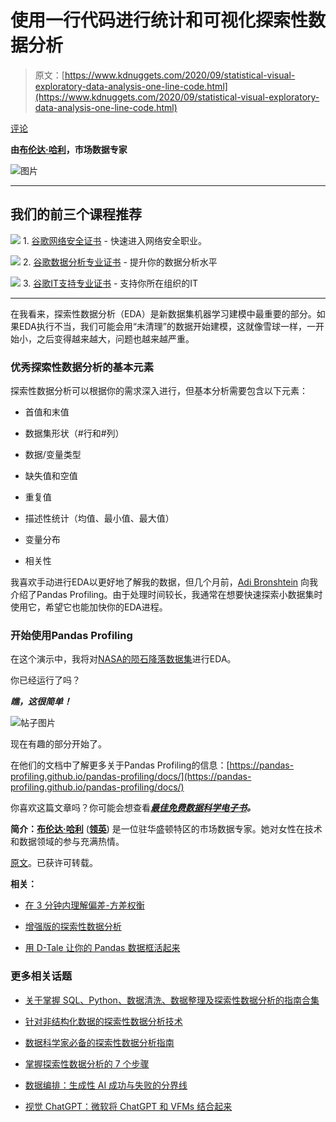 # 使用一行代码进行统计和可视化探索性数据分析

> 原文：[https://www.kdnuggets.com/2020/09/statistical-visual-exploratory-data-analysis-one-line-code.html](https://www.kdnuggets.com/2020/09/statistical-visual-exploratory-data-analysis-one-line-code.html)

[评论](#comments)

**由[布伦达·哈利](https://twitter.com/brendahali)，市场数据专家**

![图片](../Images/05c95cdf3eaec35493337cdf9694deab.png)

* * *

## 我们的前三个课程推荐

![](../Images/0244c01ba9267c002ef39d4907e0b8fb.png) 1\. [谷歌网络安全证书](https://www.kdnuggets.com/google-cybersecurity) - 快速进入网络安全职业。

![](../Images/e225c49c3c91745821c8c0368bf04711.png) 2\. [谷歌数据分析专业证书](https://www.kdnuggets.com/google-data-analytics) - 提升你的数据分析水平

![](../Images/0244c01ba9267c002ef39d4907e0b8fb.png) 3\. [谷歌IT支持专业证书](https://www.kdnuggets.com/google-itsupport) - 支持你所在组织的IT

* * *

在我看来，探索性数据分析（EDA）是新数据集机器学习建模中最重要的部分。如果EDA执行不当，我们可能会用“未清理”的数据开始建模，这就像雪球一样，一开始小，之后变得越来越大，问题也越来越严重。

### 优秀探索性数据分析的基本元素

探索性数据分析可以根据你的需求深入进行，但基本分析需要包含以下元素：

+   首值和末值

+   数据集形状（#行和#列）

+   数据/变量类型

+   缺失值和空值

+   重复值

+   描述性统计（均值、最小值、最大值）

+   变量分布

+   相关性

我喜欢手动进行EDA以更好地了解我的数据，但几个月前，[Adi Bronshtein](https://medium.com/u/c82c464daf80?source=post_page-----9953638ea9d0--------------------------------) 向我介绍了Pandas Profiling。由于处理时间较长，我通常在想要快速探索小数据集时使用它，希望它也能加快你的EDA进程。

### 开始使用Pandas Profiling

在这个演示中，我将对[NASA的陨石降落数据集](https://data.nasa.gov/Space-Science/Meteorite-Landings/gh4g-9sfh)进行EDA。

你已经运行了吗？

***瞧，这很简单！***

![帖子图片](../Images/5b7cf4f5d14ffce9a0b9befac28f6b31.png)

现在有趣的部分开始了。

在他们的文档中了解更多关于Pandas Profiling的信息：[https://pandas-profiling.github.io/pandas-profiling/docs/](https://pandas-profiling.github.io/pandas-profiling/docs/)

你喜欢这篇文章吗？你可能会想查看[***最佳免费数据科学电子书***](https://towardsdatascience.com/the-best-free-data-science-ebooks-b671691e5231)***。***

**简介：[布伦达·哈利](https://twitter.com/brendahali)** (**[领英](https://www.linkedin.com/in/brenda-hali/)**) 是一位驻华盛顿特区的市场数据专家。她对女性在技术和数据领域的参与充满热情。

[原文](https://towardsdatascience.com/statistical-and-visual-exploratory-data-analysis-with-one-line-of-code-9953638ea9d0)。已获许可转载。

**相关：**

+   [在 3 分钟内理解偏差-方差权衡](/2020/09/understanding-bias-variance-trade-off-3-minutes.html)

+   [增强版的探索性数据分析](/2020/07/exploratory-data-analysis-steroids.html)

+   [用 D-Tale 让你的 Pandas 数据框活起来](/2020/08/bring-pandas-dataframes-life-d-tale.html)

### 更多相关话题

+   [关于掌握 SQL、Python、数据清洗、数据整理及探索性数据分析的指南合集](https://www.kdnuggets.com/collection-of-guides-on-mastering-sql-python-data-cleaning-data-wrangling-and-exploratory-data-analysis)

+   [针对非结构化数据的探索性数据分析技术](https://www.kdnuggets.com/2023/05/exploratory-data-analysis-techniques-unstructured-data.html)

+   [数据科学家必备的探索性数据分析指南](https://www.kdnuggets.com/2023/06/data-scientist-essential-guide-exploratory-data-analysis.html)

+   [掌握探索性数据分析的 7 个步骤](https://www.kdnuggets.com/7-steps-to-mastering-exploratory-data-analysis)

+   [数据编排：生成性 AI 成功与失败的分界线](https://www.kdnuggets.com/2024/07/astronomer/data-orchestration-the-dividing-line-between-generative-ai-success-and-failure)

+   [视觉 ChatGPT：微软将 ChatGPT 和 VFMs 结合起来](https://www.kdnuggets.com/2023/03/visual-chatgpt-microsoft-combine-chatgpt-vfms.html)
